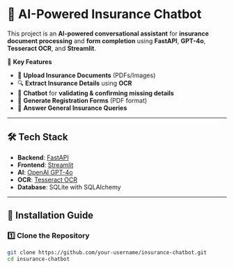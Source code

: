 # 🏥 AI-Powered Insurance Chatbot

This project is an **AI-powered conversational assistant** for **insurance document processing** and **form completion** using **FastAPI**, **GPT-4o**, **Tesseract OCR**, and **Streamlit**.

🚀 **Key Features**
- 📂 **Upload Insurance Documents** (PDFs/Images)
- 🔍 **Extract Insurance Details** using **OCR**
- 🤖 **Chatbot** for **validating & confirming missing details**
- 📑 **Generate Registration Forms** (PDF format)
- 📢 **Answer General Insurance Queries**

---

## **🛠 Tech Stack**
- **Backend**: [FastAPI](https://fastapi.tiangolo.com/)
- **Frontend**: [Streamlit](https://streamlit.io/)
- **AI**: [OpenAI GPT-4o](https://platform.openai.com/)
- **OCR**: [Tesseract OCR](https://github.com/tesseract-ocr/tesseract)
- **Database**: SQLite with SQLAlchemy

---

## **📌 Installation Guide**

### **1️⃣ Clone the Repository**
```sh
git clone https://github.com/your-username/insurance-chatbot.git
cd insurance-chatbot
